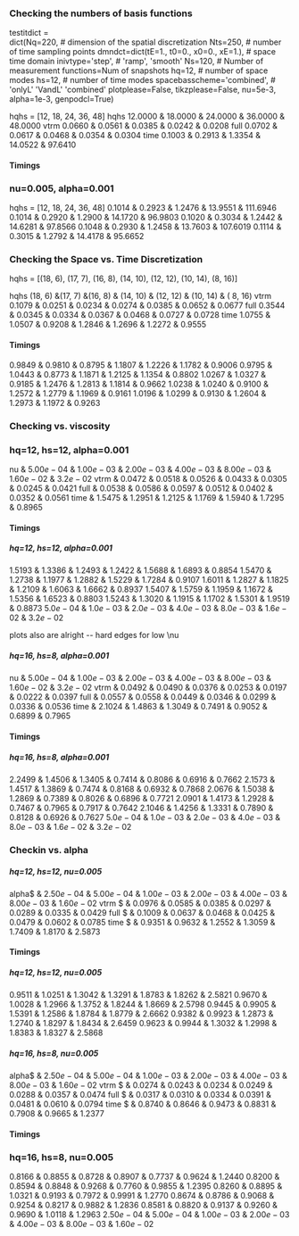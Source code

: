 ### Checking the numbers of basis functions

testitdict = \
    dict(Nq=220,  # dimension of the spatial discretization
         Nts=250,  # number of time sampling points
         dmndct=dict(tE=1., t0=0., x0=0., xE=1.),  # space time domain
         inivtype='step',  # 'ramp', 'smooth'
         Ns=120,  # Number of measurement functions=Num of snapshots
         hq=12,  # number of space modes
         hs=12,  # number of time modes
         spacebasscheme='combined',  # 'onlyL' 'VandL' 'combined'
         plotplease=False, tikzplease=False,
         nu=5e-3,
         alpha=1e-3,
         genpodcl=True)

hqhs = [12, 18, 24, 36, 48]
hqhs     $12.0000$ & $18.0000$ & $24.0000$ & $36.0000$ & $48.0000$
vtrm     $0.0660$ & $0.0561$ & $0.0385$ & $0.0242$ & $0.0208$
full     $0.0702$ & $0.0617$ & $0.0468$ & $0.0354$ & $0.0304$
time     $0.1003$ & $0.2913$ & $1.3354$ & $14.0522$ & $97.6410$

#### Timings
### nu=0.005, alpha=0.001
hqhs = [12, 18, 24, 36, 48]
$0.1014$ & $0.2923$ & $1.2476$ & $13.9551$ & $111.6946$
$0.1014$ & $0.2920$ & $1.2900$ & $14.1720$ & $96.9803$
$0.1020$ & $0.3034$ & $1.2442$ & $14.6281$ & $97.8566$
$0.1048$ & $0.2930$ & $1.2458$ & $13.7603$ & $107.6019$
$0.1114$ & $0.3015$ & $1.2792$ & $14.4178$ & $95.6652$

### Checking the Space vs. Time Discretization

hqhs = [(18, 6), (17, 7), (16, 8), (14, 10), (12, 12), (10, 14), (8, 16)]

hqhs (18,  6) &(17,  7) &(16,  8) & (14, 10) & (12, 12) & (10, 14) & ( 8, 16)
vtrm $0.1079$ & $0.0251$ & $0.0234$ & $0.0274$ & $0.0385$ & $0.0652$ & $0.0677$
full $0.3544$ & $0.0345$ & $0.0334$ & $0.0367$ & $0.0468$ & $0.0727$ & $0.0728$
time $1.0755$ & $1.0507$ & $0.9208$ & $1.2846$ & $1.2696$ & $1.2272$ & $0.9555$

#### Timings
$0.9849$ & $0.9810$ & $0.8795$ & $1.1807$ & $1.2226$ & $1.1782$ & $0.9006$
$0.9795$ & $1.0443$ & $0.8773$ & $1.1871$ & $1.2125$ & $1.1354$ & $0.8802$
$1.0267$ & $1.0327$ & $0.9185$ & $1.2476$ & $1.2813$ & $1.1814$ & $0.9662$
$1.0238$ & $1.0240$ & $0.9100$ & $1.2572$ & $1.2779$ & $1.1969$ & $0.9161$
$1.0196$ & $1.0299$ & $0.9130$ & $1.2604$ & $1.2973$ & $1.1972$ & $0.9263$

### Checking vs. viscosity
### hq=12, hs=12, alpha=0.001
nu   & $5.00e-04$ & $1.00e-03$ & $2.00e-03$ & $4.00e-03$ & $8.00e-03$ & $1.60e-02$ & $3.2e-02$
vtrm & $0.0472$ & $0.0518$ & $0.0526$ & $0.0433$ & $0.0305$ & $0.0245$ & $0.0421$
full & $0.0538$ & $0.0586$ & $0.0597$ & $0.0512$ & $0.0402$ & $0.0352$ & $0.0561$
time & $1.5475$ & $1.2951$ & $1.2125$ & $1.1769$ & $1.5940$ & $1.7295$ & $0.8965$


#### Timings
##### hq=12, hs=12, alpha=0.001
$1.5193$ & $1.3386$ & $1.2493$ & $1.2422$ & $1.5688$ & $1.6893$ & $0.8854$
$1.5470$ & $1.2738$ & $1.1977$ & $1.2882$ & $1.5229$ & $1.7284$ & $0.9107$
$1.6011$ & $1.2827$ & $1.1825$ & $1.2109$ & $1.6063$ & $1.6662$ & $0.8937$
$1.5407$ & $1.5759$ & $1.1959$ & $1.1672$ & $1.5356$ & $1.6523$ & $0.8803$
$1.5243$ & $1.3020$ & $1.1915$ & $1.1702$ & $1.5301$ & $1.9519$ & $0.8873$
$5.0e-04$ & $1.0e-03$ & $2.0e-03$ & $4.0e-03$ & $8.0e-03$ & $1.6e-02$ & $3.2e-02$

plots also are alright -- hard edges for low \nu

##### hq=16, hs=8, alpha=0.001
nu   & $5.00e-04$ & $1.00e-03$ & $2.00e-03$ & $4.00e-03$ & $8.00e-03$ & $1.60e-02$ & $3.2e-02$
vtrm & $0.0492$ & $0.0490$ & $0.0376$ & $0.0253$ & $0.0197$ & $0.0222$ & $0.0397$
full & $0.0557$ & $0.0558$ & $0.0449$ & $0.0346$ & $0.0299$ & $0.0336$ & $0.0536$
time & $2.1024$ & $1.4863$ & $1.3049$ & $0.7491$ & $0.9052$ & $0.6899$ & $0.7965$

#### Timings
##### hq=16, hs=8, alpha=0.001
$2.2499$ & $1.4506$ & $1.3405$ & $0.7414$ & $0.8086$ & $0.6916$ & $0.7662$
$2.1573$ & $1.4517$ & $1.3869$ & $0.7474$ & $0.8168$ & $0.6932$ & $0.7868$
$2.0676$ & $1.5038$ & $1.2869$ & $0.7389$ & $0.8026$ & $0.6896$ & $0.7721$
$2.0901$ & $1.4173$ & $1.2928$ & $0.7467$ & $0.7965$ & $0.7917$ & $0.7642$
$2.1046$ & $1.4256$ & $1.3331$ & $0.7890$ & $0.8128$ & $0.6926$ & $0.7627$
$5.0e-04$ & $1.0e-03$ & $2.0e-03$ & $4.0e-03$ & $8.0e-03$ & $1.6e-02$ & $3.2e-02$

### Checkin vs. alpha
##### hq=12, hs=12, nu=0.005
alpha$ & $2.50e-04$ & $5.00e-04$ & $1.00e-03$ & $2.00e-03$ & $4.00e-03$ & $8.00e-03$ & $1.60e-02$
vtrm $ & $0.0976$ & $0.0585$ & $0.0385$ & $0.0297$ & $0.0289$ & $0.0335$ & $0.0429$
full $ & $0.1009$ & $0.0637$ & $0.0468$ & $0.0425$ & $0.0479$ & $0.0602$ & $0.0785$
time $ & $0.9351$ & $0.9632$ & $1.2552$ & $1.3059$ & $1.7409$ & $1.8170$ & $2.5873$

#### Timings
##### hq=12, hs=12, nu=0.005
$0.9511$ & $1.0251$ & $1.3042$ & $1.3291$ & $1.8783$ & $1.8262$ & $2.5821$
$0.9670$ & $1.0028$ & $1.2966$ & $1.3752$ & $1.8244$ & $1.8669$ & $2.5798$
$0.9445$ & $0.9905$ & $1.5391$ & $1.2586$ & $1.8784$ & $1.8779$ & $2.6662$
$0.9382$ & $0.9923$ & $1.2873$ & $1.2740$ & $1.8297$ & $1.8434$ & $2.6459$
$0.9623$ & $0.9944$ & $1.3032$ & $1.2998$ & $1.8383$ & $1.8327$ & $2.5868$

##### hq=16, hs=8, nu=0.005
alpha$ & $2.50e-04$ & $5.00e-04$ & $1.00e-03$ & $2.00e-03$ & $4.00e-03$ & $8.00e-03$ & $1.60e-02$
vtrm $ & $0.0274$ & $0.0243$ & $0.0234$ & $0.0249$ & $0.0288$ & $0.0357$ & $0.0474$
full $ & $0.0317$ & $0.0310$ & $0.0334$ & $0.0391$ & $0.0481$ & $0.0610$ & $0.0794$
time $ & $0.8740$ & $0.8646$ & $0.9473$ & $0.8831$ & $0.7908$ & $0.9665$ & $1.2377$

#### Timings
### hq=16, hs=8, nu=0.005
$0.8166$ & $0.8855$ & $0.8728$ & $0.8907$ & $0.7737$ & $0.9624$ & $1.2440$
$0.8200$ & $0.8594$ & $0.8848$ & $0.9268$ & $0.7760$ & $0.9855$ & $1.2395$
$0.8260$ & $0.8895$ & $1.0321$ & $0.9193$ & $0.7972$ & $0.9991$ & $1.2770$
$0.8674$ & $0.8786$ & $0.9068$ & $0.9254$ & $0.8217$ & $0.9882$ & $1.2836$
$0.8581$ & $0.8820$ & $0.9137$ & $0.9260$ & $0.9690$ & $1.0118$ & $1.2963$
$2.50e-04$ & $5.00e-04$ & $1.00e-03$ & $2.00e-03$ & $4.00e-03$ & $8.00e-03$ & $1.60e-02$

